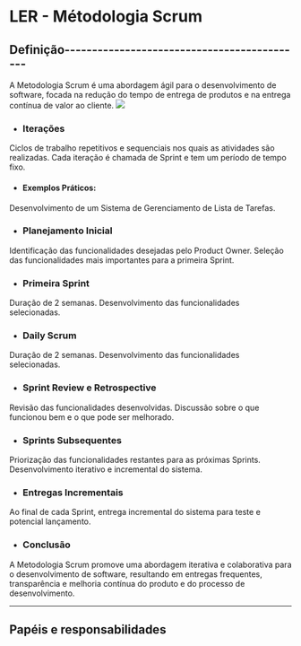 # LER - Métodologia Scrum
## Definição--------------------------------------------
A Metodologia Scrum é uma abordagem ágil para o desenvolvimento de software, focada na redução do tempo de entrega de produtos e na entrega contínua de valor ao cliente.
<img src="http://metodologiaagil.com/wp-content/uploads/2016/09/ciclo_scrum_2.gif">
- ### Iterações
Ciclos de trabalho repetitivos e sequenciais nos quais as atividades são realizadas.
Cada iteração é chamada de Sprint e tem um período de tempo fixo.
- #### Exemplos Práticos:
Desenvolvimento de um Sistema de Gerenciamento de Lista de Tarefas.
- ### Planejamento Inicial
Identificação das funcionalidades desejadas pelo Product Owner.
Seleção das funcionalidades mais importantes para a primeira Sprint.
- ### Primeira Sprint
Duração de 2 semanas.
Desenvolvimento das funcionalidades selecionadas.
- ### Daily Scrum
Duração de 2 semanas.
Desenvolvimento das funcionalidades selecionadas.
- ### Sprint Review e Retrospective
Revisão das funcionalidades desenvolvidas.
Discussão sobre o que funcionou bem e o que pode ser melhorado.
- ### Sprints Subsequentes
Priorização das funcionalidades restantes para as próximas Sprints.
Desenvolvimento iterativo e incremental do sistema.
- ### Entregas Incrementais
Ao final de cada Sprint, entrega incremental do sistema para teste e potencial lançamento.
- ### Conclusão
A Metodologia Scrum promove uma abordagem iterativa e colaborativa para o desenvolvimento de software, resultando em entregas frequentes, transparência e melhoria contínua do produto e do processo de desenvolvimento.

______
## Papéis e responsabilidades


